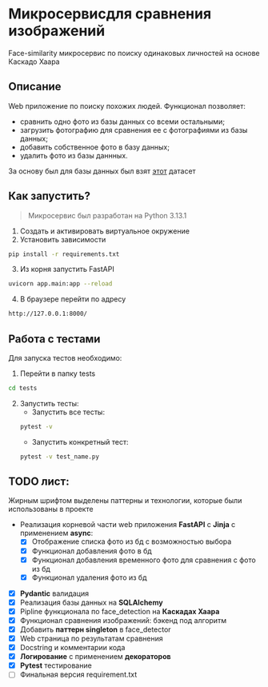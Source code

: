 # Микросервисдля сравнения изображений

Face-similarity микросервис по поиску одинаковых личностей на основе Каскадо Хаара


## Описание
Web приложение по поиску похожих людей. Функционал позволяет:
- сравнить одно фото из базы данных со всеми остальными;
- загрузить фотографию для сравнения ее с фотографиями из базы данных;
- добавить собственное фото в базу данных;
- удалить фото из базы даннных.

За основу был для базы данных был взят [этот](https://www.kaggle.com/datasets/praiseoladejo/faces-data) датасет 


## Как запустить?

> Микросервис был разработан на Python 3.13.1

1. Создать и активировать виртуальное окружение
2. Установить зависимости
```bash
pip install -r requirements.txt
```
3. Из корня запустить FastAPI
```bash
uvicorn app.main:app --reload
```
4. В браузере перейти по адресу
```bash
http://127.0.0.1:8000/
```


## Работа с тестами
Для запуска тестов необходимо:
1. Перейти в папку tests
```bash
cd tests
```
2. Запустить тесты:
    - Запустить все тесты:
    ```bash
    pytest -v
    ```
    - Запустить конкретный тест:
    ```bash
    pytest -v test_name.py
    ```


## TODO лист:
Жирным шрифтом выделены паттерны и технологии, которые были использованы в проекте
- Реализация корневой части web приложения **FastAPI** c **Jinja** с применением **async**:
    - [x] Отображение списка фото из бд с возможностью выбора
    - [x] Функционал добавления фото в бд
    - [x] Функционал добавления временного фото для сравнения с фото из бд
    - [x] Функционал удаления фото из бд
- [x] **Pydantic** валидация
- [x] Реализация базы данных на **SQLAlchemy**
- [x] Pipline функционала по face_detection на **Каскадах Хаара**
- [x] Функционал сравнения изображений: бэкенд под алгоритм
- [x] Добавить **паттерн singleton** в face_detector
- [x] Web страница по результатам сравнения
- [x] Docstring и комментарии кода
- [x] **Логирование** с применением **декораторов**
- [x] **Pytest** тестирование
- [ ] Финальная версия requirement.txt
